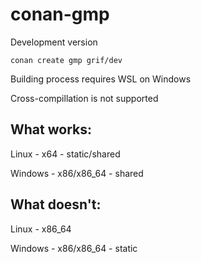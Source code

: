 # conan-gmp

Development version

`conan create gmp grif/dev`

Building process requires WSL on Windows

Cross-compillation is not supported

## What works:
Linux - x64 - static/shared

Windows - x86/x86_64 - shared

## What doesn't:
Linux - x86_64

Windows - x86/x86_64 - static
